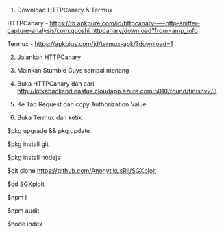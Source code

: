 1. Download HTTPCanary & Termux

HTTPCanary - https://m.apkpure.com/id/httpcanary-—-http-sniffer-capture-analysis/com.guoshi.httpcanary/download?from=amp_info

Termux - https://apkbigs.com/id/termux-apk/?download=1

2. Jalankan HTTPCanary

3. Mainkan Stumble Guys sampai menang

4. Buka HTTPCanary dan cari http://kitkabackend.eastus.cloudapp.azure.com:5010/round/finishv2/3

5. Ke Tab Request dan copy Authorization Value

6. Buka Termux dan ketik

$pkg upgrade && pkg update

$pkg install git

$pkg install nodejs

$git clone https://github.com/AnonytikusRil/SGXploit

$cd SGXploit

$npm i

$npm audit

$node index


